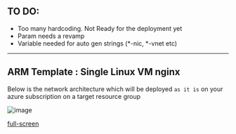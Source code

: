 ## TO DO:
* Too many hardcoding. Not Ready for the deployment yet
* Param needs a revamp
* Variable needed for auto gen strings (*-nic, *-vnet etc)
---
## ARM Template : Single Linux VM nginx

Below is the network architecture which will be deployed `as it is` on your azure subscription on a target resource group

![image](https://user-images.githubusercontent.com/25566210/71552641-1acdaf80-2a27-11ea-9b3e-330fc885ff4f.png)

[full-screen](https://raw.githubusercontent.com/hclpandv/azure-infra-build-automation/dev/arm-templates/single-linux-vm-ngnix/networkArchetecture.png)



